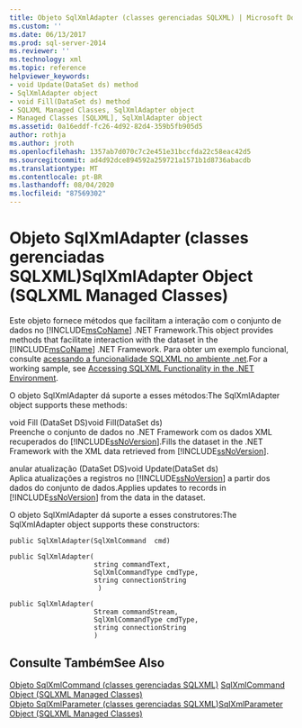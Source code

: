 ```yaml
---
title: Objeto SqlXmlAdapter (classes gerenciadas SQLXML) | Microsoft Docs
ms.custom: ''
ms.date: 06/13/2017
ms.prod: sql-server-2014
ms.reviewer: ''
ms.technology: xml
ms.topic: reference
helpviewer_keywords:
- void Update(DataSet ds) method
- SqlXmlAdapter object
- void Fill(DataSet ds) method
- SQLXML Managed Classes, SqlXmlAdapter object
- Managed Classes [SQLXML], SqlXmlAdapter object
ms.assetid: 0a16eddf-fc26-4d92-82d4-359b5fb905d5
author: rothja
ms.author: jroth
ms.openlocfilehash: 1357ab7d070c7c2e451e31bccfda22c58eac42d5
ms.sourcegitcommit: ad4d92dce894592a259721a1571b1d8736abacdb
ms.translationtype: MT
ms.contentlocale: pt-BR
ms.lasthandoff: 08/04/2020
ms.locfileid: "87569302"
---
```

# <a name="sqlxmladapter-object-sqlxml-managed-classes"></a><span data-ttu-id="1daa9-102">Objeto SqlXmlAdapter (classes gerenciadas SQLXML)</span><span class="sxs-lookup"><span data-stu-id="1daa9-102">SqlXmlAdapter Object (SQLXML Managed Classes)</span></span>
  <span data-ttu-id="1daa9-103">Este objeto fornece métodos que facilitam a interação com o conjunto de dados no [!INCLUDE[msCoName](../../../includes/msconame-md.md)] .NET Framework.</span><span class="sxs-lookup"><span data-stu-id="1daa9-103">This object provides methods that facilitate interaction with the dataset in the [!INCLUDE[msCoName](../../../includes/msconame-md.md)] .NET Framework.</span></span> <span data-ttu-id="1daa9-104">Para obter um exemplo funcional, consulte [acessando a funcionalidade SQLXML no ambiente .net](accessing-sqlxml-functionality-in-the-net-environment.md).</span><span class="sxs-lookup"><span data-stu-id="1daa9-104">For a working sample, see [Accessing SQLXML Functionality in the .NET Environment](accessing-sqlxml-functionality-in-the-net-environment.md).</span></span>  
  
 <span data-ttu-id="1daa9-105">O objeto SqlXmlAdapter dá suporte a esses métodos:</span><span class="sxs-lookup"><span data-stu-id="1daa9-105">The SqlXmlAdapter object supports these methods:</span></span>  
  
 <span data-ttu-id="1daa9-106">void Fill (DataSet DS)</span><span class="sxs-lookup"><span data-stu-id="1daa9-106">void Fill(DataSet ds)</span></span>  
 <span data-ttu-id="1daa9-107">Preenche o conjunto de dados no .NET Framework com os dados XML recuperados do [!INCLUDE[ssNoVersion](../../../includes/ssnoversion-md.md)].</span><span class="sxs-lookup"><span data-stu-id="1daa9-107">Fills the dataset in the .NET Framework with the XML data retrieved from [!INCLUDE[ssNoVersion](../../../includes/ssnoversion-md.md)].</span></span>  
  
 <span data-ttu-id="1daa9-108">anular atualização (DataSet DS)</span><span class="sxs-lookup"><span data-stu-id="1daa9-108">void Update(DataSet ds)</span></span>  
 <span data-ttu-id="1daa9-109">Aplica atualizações a registros no [!INCLUDE[ssNoVersion](../../../includes/ssnoversion-md.md)] a partir dos dados do conjunto de dados.</span><span class="sxs-lookup"><span data-stu-id="1daa9-109">Applies updates to records in [!INCLUDE[ssNoVersion](../../../includes/ssnoversion-md.md)] from the data in the dataset.</span></span>  
  
 <span data-ttu-id="1daa9-110">O objeto SqlXmlAdapter dá suporte a esses construtores:</span><span class="sxs-lookup"><span data-stu-id="1daa9-110">The SqlXmlAdapter object supports these constructors:</span></span>  
  
```  
public SqlXmlAdapter(SqlXmlCommand  cmd)   
  
public SqlXmlAdapter(  
                     string commandText,   
                     SqlXmlCommandType cmdType,   
                     string connectionString  
                      )   
  
public SqlXmlAdapter(  
                     Stream commandStream,   
                     SqlXmlCommandType cmdType,   
                     string connectionString  
                     )   
```  
  
## <a name="see-also"></a><span data-ttu-id="1daa9-111">Consulte Também</span><span class="sxs-lookup"><span data-stu-id="1daa9-111">See Also</span></span>  
 <span data-ttu-id="1daa9-112">[Objeto SqlXmlCommand &#40;classes gerenciadas SQLXML&#41;](sqlxml-4-0-net-framework-support-managed-classes.md) </span><span class="sxs-lookup"><span data-stu-id="1daa9-112">[SqlXmlCommand Object &#40;SQLXML Managed Classes&#41;](sqlxml-4-0-net-framework-support-managed-classes.md) </span></span>  
 [<span data-ttu-id="1daa9-113">Objeto SqlXmlParameter &#40;classes gerenciadas SQLXML&#41;</span><span class="sxs-lookup"><span data-stu-id="1daa9-113">SqlXmlParameter Object &#40;SQLXML Managed Classes&#41;</span></span>](sqlxml-managed-classes-sqlxmlparameter-object.md)  
  
  
